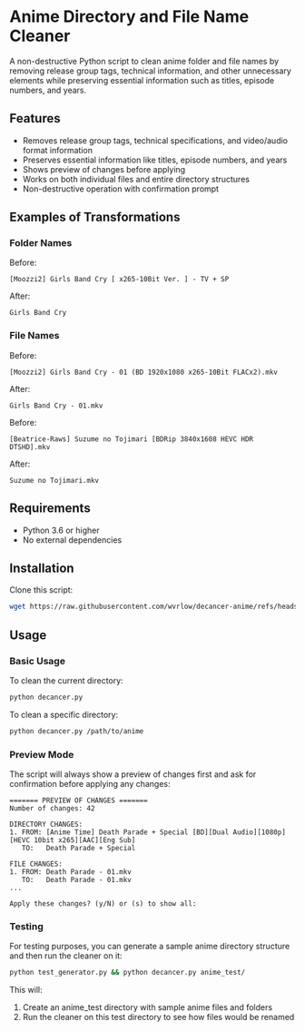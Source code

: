 # Anime Directory and File Name Cleaner

A non-destructive Python script to clean anime folder and file names by removing release group tags, technical information, and other unnecessary elements while preserving essential information such as titles, episode numbers, and years.

## Features

- Removes release group tags, technical specifications, and video/audio format information
- Preserves essential information like titles, episode numbers, and years
- Shows preview of changes before applying
- Works on both individual files and entire directory structures
- Non-destructive operation with confirmation prompt

## Examples of Transformations

### Folder Names

Before:
```
[Moozzi2] Girls Band Cry [ x265-10Bit Ver. ] - TV + SP
```

After:
```
Girls Band Cry
```

### File Names

Before:
```
[Moozzi2] Girls Band Cry - 01 (BD 1920x1080 x265-10Bit FLACx2).mkv
```

After:
```
Girls Band Cry - 01.mkv
```

Before:
```
[Beatrice-Raws] Suzume no Tojimari [BDRip 3840x1608 HEVC HDR DTSHD].mkv
```

After:
```
Suzume no Tojimari.mkv
```

## Requirements

- Python 3.6 or higher
- No external dependencies

## Installation

Clone this script:

```bash
wget https://raw.githubusercontent.com/wvrlow/decancer-anime/refs/heads/main/decancer.py
```

## Usage

### Basic Usage

To clean the current directory:

```bash
python decancer.py
```

To clean a specific directory:

```bash
python decancer.py /path/to/anime
```

### Preview Mode

The script will always show a preview of changes first and ask for confirmation before applying any changes:

```
======= PREVIEW OF CHANGES =======
Number of changes: 42

DIRECTORY CHANGES:
1. FROM: [Anime Time] Death Parade + Special [BD][Dual Audio][1080p][HEVC 10bit x265][AAC][Eng Sub]
   TO:   Death Parade + Special

FILE CHANGES:
1. FROM: Death Parade - 01.mkv
   TO:   Death Parade - 01.mkv
...

Apply these changes? (y/N) or (s) to show all:
```

### Testing

For testing purposes, you can generate a sample anime directory structure and then run the cleaner on it:

```bash
python test_generator.py && python decancer.py anime_test/
```

This will:
1. Create an anime_test directory with sample anime files and folders
2. Run the cleaner on this test directory to see how files would be renamed
